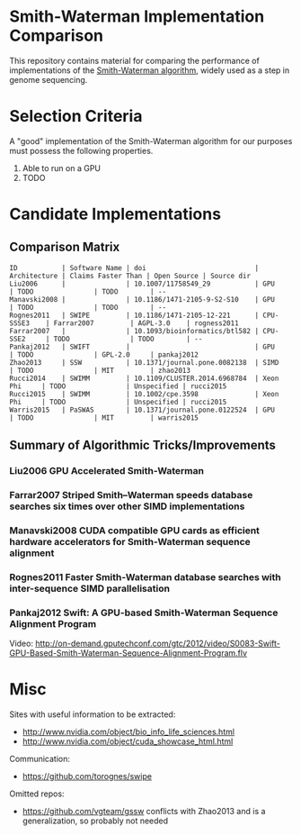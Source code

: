 Smith-Waterman Implementation Comparison
==========================================

This repository contains material for comparing the performance of
implementations of the [Smith-Waterman
algorithm](https://en.wikipedia.org/wiki/Smith%E2%80%93Waterman_algorithm),
widely used as a step in genome sequencing.



Selection Criteria
==========================================

A "good" implementation of the Smith-Waterman algorithm for our purposes must
possess the following properties.

  1. Able to run on a GPU
  2. TODO



Candidate Implementations
==========================================

Comparison Matrix
-----------------

    ID           | Software Name | doi                           | Architecture | Claims Faster Than | Open Source | Source dir
    Liu2006      |               | 10.1007/11758549_29           | GPU          | TODO               | TODO        | --
    Manavski2008 |               | 10.1186/1471-2105-9-S2-S10    | GPU          | TODO               | TODO        | --
    Rognes2011   | SWIPE         | 10.1186/1471-2105-12-221      | CPU-SSSE3    | Farrar2007         | AGPL-3.0    | rogness2011
    Farrar2007   |               | 10.1093/bioinformatics/btl582 | CPU-SSE2     | TODO               | TODO        | --
    Pankaj2012   | SWIFT         |                               | GPU          | TODO               | GPL-2.0     | pankaj2012
    Zhao2013     | SSW           | 10.1371/journal.pone.0082138  | SIMD         | TODO               | MIT         | zhao2013
    Rucci2014    | SWIMM         | 10.1109/CLUSTER.2014.6968784  | Xeon Phi     | TODO               | Unspecified | rucci2015
    Rucci2015    | SWIMM         | 10.1002/cpe.3598              | Xeon Phi     | TODO               | Unspecified | rucci2015
    Warris2015   | PaSWAS        | 10.1371/journal.pone.0122524  | GPU          | TODO               | MIT         | warris2015


Summary of Algorithmic Tricks/Improvements
------------------------------------------

### Liu2006 **GPU Accelerated Smith-Waterman**

### Farrar2007 **Striped Smith–Waterman speeds database searches six times over other SIMD implementations**

### Manavski2008 **CUDA compatible GPU cards as efficient hardware accelerators for Smith-Waterman sequence alignment**

### Rognes2011 **Faster Smith-Waterman database searches with inter-sequence SIMD parallelisation**

### Pankaj2012 **Swift: A GPU-based Smith-Waterman Sequence Alignment Program**

  Video: http://on-demand.gputechconf.com/gtc/2012/video/S0083-Swift-GPU-Based-Smith-Waterman-Sequence-Alignment-Program.flv



Misc
==========================================

Sites with useful information to be extracted:

 * http://www.nvidia.com/object/bio_info_life_sciences.html
 * http://www.nvidia.com/object/cuda_showcase_html.html

Communication:

 * https://github.com/torognes/swipe

Omitted repos:

 * https://github.com/vgteam/gssw conflicts with Zhao2013 and is a generalization, so probably not needed